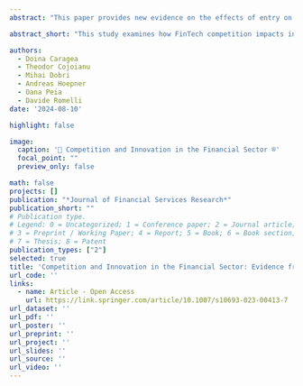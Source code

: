 ```yaml
---
abstract: "This paper provides new evidence on the effects of entry on incumbents’ incentives to innovate by examining the rise of FinTech innovations over the period 2000-2016. We employ machine learning algorithms to classify a large sample of patent applications into five types of FinTech innovations. We then show that greater competition from innovators outside the financial sector increases the probability that incumbent financial firms will innovate. Our identification strategy exploits the variation over time in the share of FinTech patent applications by non-financial start-ups relative to incumbent financial firms, as a proxy for competitive pressures from outside the financial industry. We also find that this increased competition results in a higher number of FinTech patent applications by financial incumbents relative to non-financial ones, especially when the FinTech innovations are more important, as proxied by the number of their future patent citations."

abstract_short: "This study examines how FinTech competition impacts innovation by incumbent financial firms from 2000-2016. Increased competition from non-financial innovators leads to more FinTech patent applications by incumbents, especially for high-impact innovations."

authors:
  - Doina Caragea
  - Theodor Cojoianu
  - Mihai Dobri
  - Andreas Hoepner
  - Oana Peia
  - Davide Romelli
date: '2024-08-10'

highlight: false

image:
  caption: '🔬 Competition and Innovation in the Financial Sector ®️'
  focal_point: ""
  preview_only: false

math: false
projects: []
publication: "*Journal of Financial Services Research*"
publication_short: ""
# Publication type.
# Legend: 0 = Uncategorized; 1 = Conference paper; 2 = Journal article;
# 3 = Preprint / Working Paper; 4 = Report; 5 = Book; 6 = Book section;
# 7 = Thesis; 8 = Patent
publication_types: ["2"]
selected: true
title: 'Competition and Innovation in the Financial Sector: Evidence from the Rise of FinTech Start-ups'
url_code: ''
links:
  - name: Article - Open Access
    url: https://link.springer.com/article/10.1007/s10693-023-00413-7
url_dataset: ''
url_pdf: ''
url_poster: ''
url_preprint: ''
url_project: ''
url_slides: ''
url_source: ''
url_video: ''
---
```

